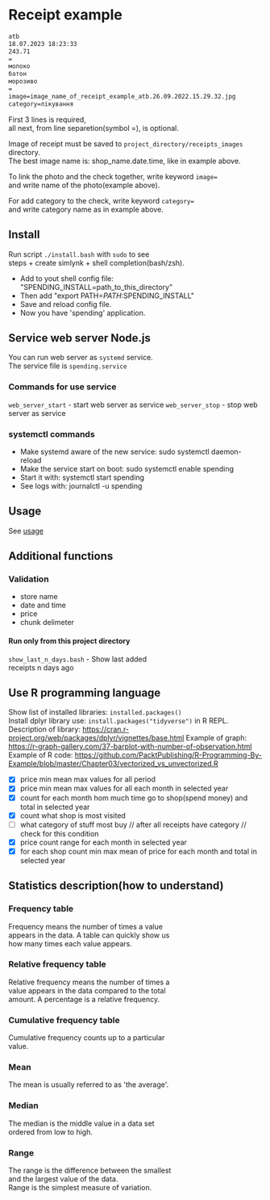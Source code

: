 # Receipt example

```txt
atb
18.07.2023 18:23:33
243.71
=
молоко
батон
морозиво
=
image=image_name_of_receipt_example_atb.26.09.2022.15.29.32.jpg
category=лікування
```

First 3 lines is required,  
all next, from line separetion(symbol =), is optional.

Image of receipt must be saved to
`project_directory/receipts_images` directory.  
The best image name is: shop_name.date.time,
like in example above.

To link the photo and the check together, write keyword `image=`  
and write name of the photo(example above).

For add category to the check, write keyword `category=`  
and write category name as in example above.

## Install

Run script `./install.bash` with `sudo` to see  
steps + create simlynk + shell completion(bash/zsh).

- Add to yout shell config file:  
  "SPENDING_INSTALL=path_to_this_directory"
- Then add "export PATH=$PATH:$SPENDING_INSTALL"
- Save and reload config file.
- Now you have 'spending' application.

## Service web server Node.js

You can run web server as `systemd` service.  
The service file is `spending.service`

### Commands for use service

`web_server_start` - start web server as service
`web_server_stop`  - stop web server as service

### systemctl commands

- Make systemd aware of the new service: sudo systemctl daemon-reload
- Make the service start on boot: sudo systemctl enable spending
- Start it with: systemctl start spending
- See logs with: journalctl -u spending

## Usage

See [usage](usage.md)

## Additional functions

### Validation

- store name
- date and time
- price
- chunk delimeter

#### Run only from this project directory

`show_last_n_days.bash` - Show last added  
receipts n days ago

## Use R programming language

Show list of installed libraries: `installed.packages()`  
Install dplyr library use: `install.packages("tidyverse")` in R REPL.  
Description of library: <https://cran.r-project.org/web/packages/dplyr/vignettes/base.html>
Example of graph: <https://r-graph-gallery.com/37-barplot-with-number-of-observation.html>
Example of R code: <https://github.com/PacktPublishing/R-Programming-By-Example/blob/master/Chapter03/vectorized_vs_unvectorized.R>

- [x] price min mean max values for all period
- [x] price min mean max values for all each month in selected year
- [x] count for each month hom much time go to shop(spend money) and total in selected year
- [x] count what shop is most visited 
- [ ] what category of stuff most buy // after all receipts have category // check for this condition
- [x] price count range for each month in selected year 
- [x] for each shop count min max mean of price for each month and total in selected year

## Statistics description(how to understand)

### Frequency table

Frequency means the number of times a value  
appears in the data. A table can quickly show us  
how many times each value appears.

### Relative frequency table

Relative frequency means the number of times a  
value appears in the data compared to the total  
amount. A percentage is a relative frequency.

### Cumulative frequency table

Cumulative frequency counts up to a particular  
value.

### Mean

The mean is usually referred to as 'the average'.

### Median

The median is the middle value in a data set  
ordered from low to high.

### Range

The range is the difference between the smallest  
and the largest value of the data.  
Range is the simplest measure of variation.

